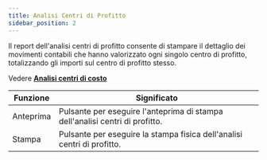 ```yaml
---
title: Analisi Centri di Profitto
sidebar_position: 2
---
```


Il report dell'analisi centri di profitto consente di stampare il dettaglio dei movimenti contabili che hanno valorizzato ogni singolo centro di profitto, totalizzando gli importi sul centro di profitto stesso.

Vedere **[Analisi centri di costo](/docs/finance-area/ledger-records/analytic-reports/cost-centres-analysis)**



| Funzione | Significato |
| --- | --- |
| Anteprima | Pulsante per eseguire l'anteprima di stampa dell'analisi centri di profitto. |
| Stampa | Pulsante per eseguire la stampa fisica dell'analisi centri di profitto. |






